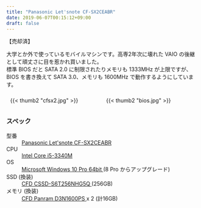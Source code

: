 ```yaml
---
title: "Panasonic Let'snote CF-SX2CEABR"
date: 2019-06-07T00:15:12+09:00
draft: false 
---
```

【売却済】

大学とか外で使っているモバイルマシンです。高専2年次に壊れた VAIO の後継として頑丈さに目を惹かれ買いました。\
標準 BIOS だと SATA 2.0 に制限されたりメモリも 1333MHz が上限ですが、BIOS を書き換えて SATA 3.0、メモリも 1600MHz で動作するようにしています。

<div style="display:flex">
<div style="width: 80%; margin: 10px;">
{{< thumb2 "cfsx2.jpg" >}}
</div>
<div style="width: 80%; margin: 10px;">
{{< thumb2 "bios.jpg" >}}
</div>
</div>

### スペック

<dt> 型番 </dt>
<dd> <a href="https://panasonic.jp/pc/p-db/CF-SX2CEABR_spec.html">
Panasonic Let'snote CF-SX2CEABR </a> </dd>

<dt> CPU </dt>
<dd> <a href="https://ark.intel.com/content/www/jp/ja/ark/products/71257/intel-core-i5-3340m-processor-3m-cache-up-to-3-40-ghz.html">
Intel Core i5-3340M</a> </dd>

<dt> OS </dt>
<dd> <a href="https://www.microsoft.com/ja-jp/windows">
Microsoft Windows 10 Pro 64bit </a> (8 Pro からアップグレード) </dd>

<dt> SSD (換装) </dt>
<dd> <a href="https://kakaku.com/item/K0000495565/spec/">
CFD CSSD-S6T256NHG5Q </a> (256GB) </dd>

<dt> メモリ (換装) </dt>
<dd> <a href="https://www.cfd.co.jp/product/memory/note-ddr3/d3n1600ps/">
CFD Panram D3N1600PS </a> x 2 (計16GB) </dd>
